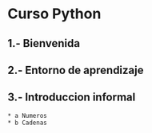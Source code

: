 # Curso Python
## 1.- Bienvenida
## 2.- Entorno de aprendizaje
## 3.- Introduccion informal
    * a Numeros
    * b Cadenas